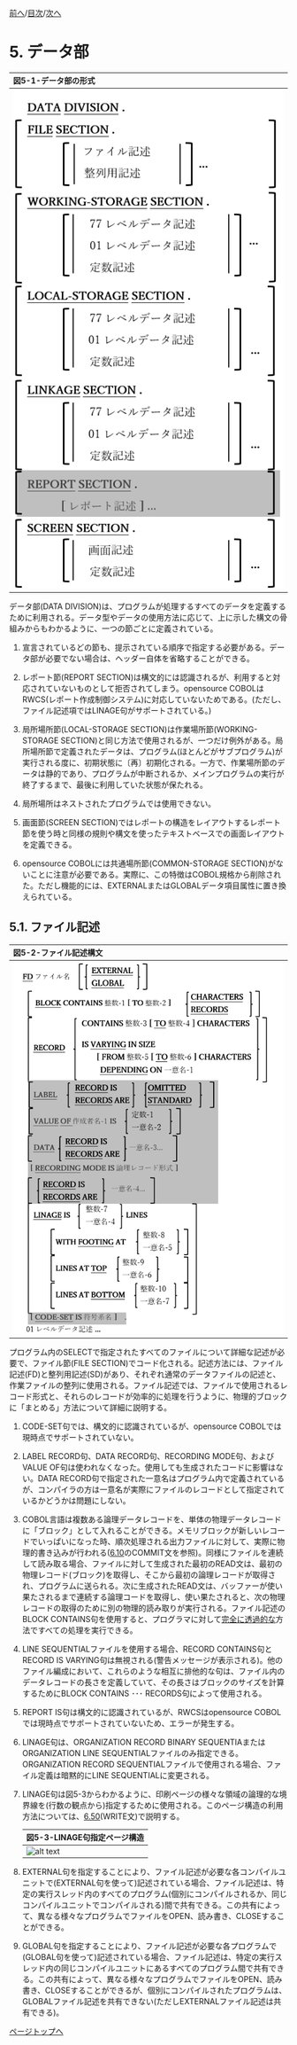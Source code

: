 <!--navi start1-->
[前へ](4-2-2.md)/[目次](https://opensourcecobol.github.io/markdown/TOC.html)/[次へ](5-2.md)
<!--navi end1-->
# 5. データ部

|図5-1-データ部の形式|
|:--|
|![alt text](Image/5-1.png)|

データ部(DATA DIVISION)は、プログラムが処理するすべてのデータを定義するために利用される。データ型やデータの使用方法に応じて、上に示した構文の骨組みからもわかるように、一つの節ごとに定義されている。

1. 宣言されているどの節も、提示されている順序で指定する必要がある。データ部が必要でない場合は、ヘッダー自体を省略することができる。

2. レポート節(REPORT SECTION)は構文的には認識されるが、利用すると対応されていないものとして拒否されてしまう。opensource COBOLはRWCS(レポート作成制御システム)に対応していないためである。(ただし、ファイル記述項ではLINAGE句がサポートされている。)

3. 局所場所節(LOCAL-STORAGE SECTION)は作業場所節(WORKING-STORAGE SECTION)と同じ方法で使用されるが、一つだけ例外がある。局所場所節で定義されたデータは、プログラム(ほとんどがサブプログラム)が実行される度に、初期状態に〔再〕初期化される。一方で、作業場所節のデータは静的であり、プログラムが中断されるか、メインプログラムの実行が終了するまで、最後に利用していた状態が保たれる。

4. 局所場所はネストされたプログラムでは使用できない。

5. 画面節(SCREEN SECTION)ではレポートの構造をレイアウトするレポート節を使う時と同様の規則や構文を使ったテキストベースでの画面レイアウトを定義できる。

6. opensource COBOLには共通場所節(COMMON-STORAGE SECTION)がないことに注意が必要である。実際に、この特徴はCOBOL規格から削除された。ただし機能的には、EXTERNALまたはGLOBALデータ項目属性に置き換えられている。

## 5.1. ファイル記述

|図5-2-ファイル記述構文|
|:--|
|![alt text](Image/5-2.png)|

プログラム内のSELECTで指定されたすべてのファイルについて詳細な記述が必要で、ファイル節(FILE SECTION)でコード化される。記述方法には、ファイル記述(FD)と整列用記述(SD)があり、それぞれ通常のデータファイルの記述と、作業ファイルの整列に使用される。ファイル記述では、ファイルで使用されるレコード形式と、それらのレコードが効率的に処理を行うように、物理的ブロックに「まとめる」方法について詳細に説明する。

1. CODE-SET句では、構文的に認識されているが、opensource COBOLでは現時点でサポートされていない。

2. LABEL RECORD句、DATA RECORD句、RECORDING MODE句、およびVALUE OF句は使われなくなった。使用しても生成されたコードに影響はない。DATA RECORD句で指定された一意名はプログラム内で定義されているが、コンパイラの方は一意名が実際にファイルのレコードとして指定されているかどうかは問題にしない。

3. COBOL言語は複数ある論理データレコードを、単体の物理データレコードに「ブロック」として入れることができる。メモリブロックが新しいレコードでいっぱいになった時、順次処理される出力ファイルに対して、実際に物理的書き込みが行われる([6.10](6-10.md)のCOMMIT文を参照)。同様にファイルを連続して読み取る場合、ファイルに対して生成された最初のREAD文は、最初の物理レコード(ブロック)を取得し、そこから最初の論理レコードが取得され、プログラムに送られる。次に生成されたREAD文は、バッファーが使い果たされるまで連続する論理コードを取得し、使い果たされると、次の物理レコードの取得のために別の物理的読み取りが実行される。ファイル記述のBLOCK CONTAINS句を使用すると、プログラマに対して<u>完全に透過的な</u>方法ですべての処理を実行できる。

4. LINE SEQUENTIALファイルを使用する場合、RECORD CONTAINS句とRECORD IS VARYING句は無視される(警告メッセージが表示される)。他のファイル編成において、これらのような相互に排他的な句は、ファイル内のデータレコードの長さを定義していて、その長さはブロックのサイズを計算するためにBLOCK CONTAINS ･･･ RECORDS句によって使用される。

5. REPORT IS句は構文的に認識されているが、RWCSはopensource COBOLでは現時点でサポートされていないため、エラーが発生する。

6. LINAGE句は、ORGANIZATION RECORD BINARY SEQUENTIAまたはORGANIZATION LINE SEQUENTIALファイルのみ指定できる。ORGANIZATION RECORD SEQUENTIALファイルで使用される場合、ファイル定義は暗黙的にLINE SEQUENTIALに変更される。

7. LINAGE句は図5-3からわかるように、印刷ページの様々な領域の論理的な境界線を(行数の観点から)指定するために使用される。このページ構造の利用方法については、[6.50](6-50.md)(WRITE文)で説明する。

    |図5-3-LINAGE句指定ページ構造|
    |:--|
    |![alt text](Image/5-3.png)|

8. EXTERNAL句を指定することにより、ファイル記述が必要な各コンパイルユニットで(EXTERNAL句を使って)記述されている場合、ファイル記述は、特定の実行スレッド内のすべてのプログラム(個別にコンパイルされるか、同じコンパイルユニットでコンパイルされる)間で共有できる。この共有によって、異なる様々なプログラムでファイルをOPEN、読み書き、CLOSEすることができる。

9. GLOBAL句を指定することにより、ファイル記述が必要な各プログラムで(GLOBAL句を使って)記述されている場合、ファイル記述は、特定の実行スレッド内の同じコンパイルユニットにあるすべてのプログラム間で共有できる。この共有によって、異なる様々なプログラムでファイルをOPEN、読み書き、CLOSEすることができるが、個別にコンパイルされたプログラムは、GLOBALファイル記述を共有できない(ただしEXTERNALファイル記述は共有できる)。

<!--navi start2-->

[ページトップへ](5-1.md)
<!--navi end2-->
